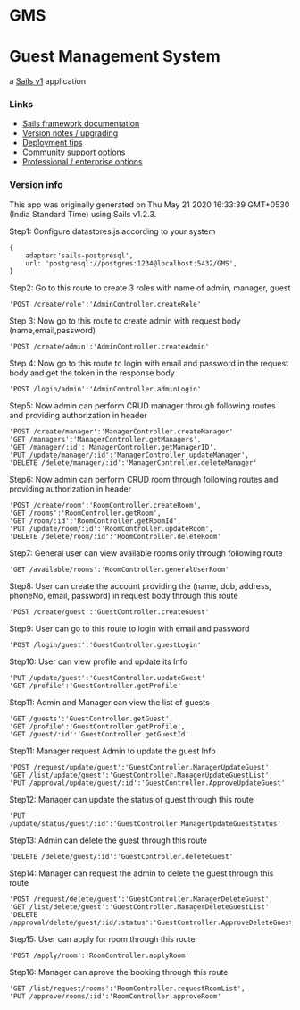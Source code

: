 # GMS
# Guest Management System

a [Sails v1](https://sailsjs.com) application


### Links

+ [Sails framework documentation](https://sailsjs.com/get-started)
+ [Version notes / upgrading](https://sailsjs.com/documentation/upgrading)
+ [Deployment tips](https://sailsjs.com/documentation/concepts/deployment)
+ [Community support options](https://sailsjs.com/support)
+ [Professional / enterprise options](https://sailsjs.com/enterprise)


### Version info

This app was originally generated on Thu May 21 2020 16:33:39 GMT+0530 (India Standard Time) using Sails v1.2.3.

Step1: Configure datastores.js according to your system
````
{
    adapter:'sails-postgresql',
    url: 'postgresql://postgres:1234@localhost:5432/GMS',
}
````
Step2: Go to this route to create 3 roles with name of admin, manager, guest
````
'POST /create/role':'AdminController.createRole'
````
Step 3: Now go to this route to create admin with request body (name,email,password)
````
'POST /create/admin':'AdminController.createAdmin'
````
Step 4: Now go to this route to login with email and password in the request body and get the token in the response body
````
'POST /login/admin':'AdminController.adminLogin'
````
Step5: Now admin can perform CRUD manager through following routes and providing authorization in header
````
'POST /create/manager':'ManagerController.createManager'
'GET /managers':'ManagerController.getManagers',
'GET /manager/:id':'ManagerController.getManagerID',
'PUT /update/manager/:id':'ManagerController.updateManager',
'DELETE /delete/manager/:id':'ManagerController.deleteManager'
````
Step6: Now admin can perform CRUD room through following routes and providing authorization in header
````
'POST /create/room':'RoomController.createRoom',
'GET /rooms':'RoomController.getRoom',
'GET /room/:id':'RoomController.getRoomId',
'PUT /update/room/:id':'RoomController.updateRoom',
'DELETE /delete/room/:id':'RoomController.deleteRoom'
````
Step7: General user can view available rooms only through following route
````
'GET /available/rooms':'RoomController.generalUserRoom'
````
Step8: User can create the account providing the (name, dob, address, phoneNo, email, password) in request body through this route
````
'POST /create/guest':'GuestController.createGuest'
````
Step9: User can go to this route to login with email and password
````
'POST /login/guest':'GuestController.guestLogin'
````
Step10: User can view profile and update its Info
````
'PUT /update/guest':'GuestController.updateGuest'
'GET /profile':'GuestController.getProfile'
````
Step11: Admin and Manager can view the list of guests
````
'GET /guests':'GuestController.getGuest',
'GET /profile':'GuestController.getProfile',
'GET /guest/:id':'GuestController.getGuestId'
````
Step11: Manager request Admin to update the guest Info
````
'POST /request/update/guest':'GuestController.ManagerUpdateGuest',
'GET /list/update/guest':'GuestController.ManagerUpdateGuestList',
'PUT /approval/update/guest/:id':'GuestController.ApproveUpdateGuest'
````
Step12: Manager can update the status of guest through this route
````
'PUT /update/status/guest/:id':'GuestController.ManagerUpdateGuestStatus'
````
Step13: Admin can delete the guest through this route
````
'DELETE /delete/guest/:id':'GuestController.deleteGuest'
````
Step14: Manager can request the admin to delete the guest through this route
````
'POST /request/delete/guest':'GuestController.ManagerDeleteGuest',
'GET /list/delete/guest':'GuestController.ManagerDeleteGuestList'
'DELETE /approval/delete/guest/:id/:status':'GuestController.ApproveDeleteGuest'
````
Step15: User can apply for room through this route
````
'POST /apply/room':'RoomController.applyRoom'
````
Step16: Manager can aprove the booking through this route
````
'GET /list/request/rooms':'RoomController.requestRoomList',
'PUT /approve/rooms/:id':'RoomController.approveRoom'
````
